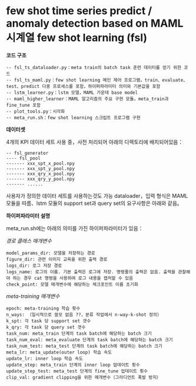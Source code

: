 # few shot time series predict / anomaly detection based on MAML 시계열 few shot learning (fsl)

**코드 구조**
```
-- fsl_ts_dataloader.py：meta train의 batch task 훈련 데이터를 얻기 위한 코드
-- fsl_ts_maml.py：few shot learning 메인 제어 프로그램，train、evaluate、test、predict 다중 프로세스를 포함，하이퍼파라미터 의미와 기본값을 포함
-- lstm_learner.py：lstm 모델，MAML 가운데 base model
-- maml_higher_learner：MAML 알고리즘의 주요 구현 모듈，meta_train과 fine_tune 포함
-- plot_tools.py：시각화
-- meta_run.sh：few shot learning 스크립트 프로그램 구현
```

**데이터셋**

4개의 KPI 데이터 세트 사용 중，사전 처리되어 아래의 디렉토리에 배치되어있음：
```
-- fsl_generator
---- fsl_pool
------- xxx_spt_x_pool.npy
------- xxx_spt_y_pool.npy
------- xxx_qry_x_pool.npy
------- xxx_qry_y_pool.npy
------- ......
```
사용자가 정의한 데이터 세트를 사용하는것도 가능 dataloader，입력 형식은 MAML 모듈을 따름、lstm 모듈의 support set과 query set의 요구사항은 아래와 같음。

**하이퍼파라미터 설명**

meta_run.sh에는 아래의 의미를 가진 하이퍼파라미터가 있음：

*경로 클래스 매개변수*
```
model_params_dir: 모델을 저장하는 경로
figure_dir: 관련 이미지 교육을 위한 출력 경로
logs_dir: 로그 저장 경로
logs_name: 로그의 이름. 기본 출력은 로그에 저장. 명령줄의 출력은 없음. 출력을 관찰해야 하는 경우 cat 명령을 사용하여 로그 내용을 캡처할 수 있음
check_point: 모델 매개변수에 해당하는 체크포인트 이름 초기화
```
*meta-training 매개변수*
```
epoch: meta-training 학습 횟수
n_ways: （일시적으로 쓸모 없음 ??，분류 작업에서 n-way-k-shot 정의）
k_spt: 각 task 당 support set 갯수
k_qry: 각 task 당 query set 갯수
task_num: meta_train 단계의 task batch에 해당하는 batch 크기
task_num_eval: meta_evaluate 단계의 task batch에 해당하는 batch 크기
task_num_test: meta_test 단계의 task batch에 해당하는 batch 크기
meta_lr: meta_update(outer loop) 학습 속도
update_lr: inner loop 학습 속도
update_step: meta_train 단계의 inner loop 업데이트 횟수
update_step_test: meta_test 단계의 fine_tune 업데이트 횟수
clip_val: gradient clipping을 위한 매개변수（그라디언트 폭발 방지）
```
